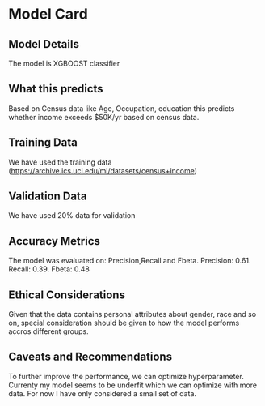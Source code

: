 # Model Card


## Model Details

The model is XGBOOST classifier

## What this predicts

Based on Census data like Age, Occupation, education this predicts whether income exceeds $50K/yr based on census data.

## Training Data

We have used the training data (https://archive.ics.uci.edu/ml/datasets/census+income)

## Validation Data

We have used 20% data for validation

## Accuracy Metrics

The model was evaluated on: Precision,Recall and Fbeta.
Precision:  0.61. Recall:  0.39. Fbeta:  0.48


## Ethical Considerations

Given that the data contains personal attributes about gender, race and so on, special consideration should be given to how the model
performs accros different groups.

## Caveats and Recommendations

To further improve the performance, we can  optimize hyperparameter. Currenty my model seems to be underfit which we can optimize with more data. For now I have only considered a small set of data.
